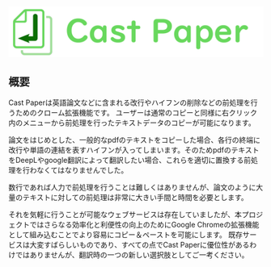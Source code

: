 ![Cast Paper](https://github.com/Uno-Takashi/CastPaper/blob/master/logo/logo.png?raw=true "Cast Paper icon")

## 概要

Cast Paperは英語論文などに含まれる改行やハイフンの削除などの前処理を行うためのクローム拡張機能です。
ユーザーは通常のコピーと同様に右クリック内のメニューから前処理を行ったテキストデータのコピーが可能になります。

論文をはじめとした、一般的なpdfのテキストをコピーした場合、各行の終端に改行や単語の連結を表すハイフンが入ってしまいます。そのためpdfのテキストをDeepLやgoogle翻訳によって翻訳したい場合、これらを適切に置換する前処理を行わなくてはなりませんでした。

数行であれば人力で前処理を行うことは難しくはありませんが、論文のように大量のテキストに対しての前処理は非常に大きい手間と時間を必要とします。

それを気軽に行うことが可能なウェブサービスは存在していましたが、本プロジェクトではさらなる効率化と利便性の向上のためにGoogle Chromeの拡張機能として組み込むことでより容易にコピー＆ペーストを可能にします。
既存サービスは大変すばらしいものであり、すべての点でCast Paperに優位性があるわけではありませんが、翻訳時の一つの新しい選択肢としてご一考ください。
